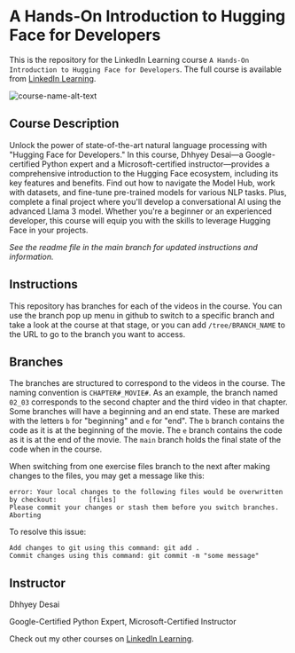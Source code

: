 # A Hands-On Introduction to Hugging Face for Developers
This is the repository for the LinkedIn Learning course `A Hands-On Introduction to Hugging Face for Developers`. The full course is available from [LinkedIn Learning][lil-course-url].

![course-name-alt-text][lil-thumbnail-url] 

## Course Description

Unlock the power of state-of-the-art natural language processing with "Hugging Face for Developers." In this course, Dhhyey Desai—a Google-certified Python expert and a Microsoft-certified instructor—provides a comprehensive introduction to the Hugging Face ecosystem, including its key features and benefits. Find out how to navigate the Model Hub, work with datasets, and fine-tune pre-trained models for various NLP tasks. Plus, complete a final project where you'll develop a conversational AI using the advanced Llama 3 model. Whether you're a beginner or an experienced developer, this course will equip you with the skills to leverage Hugging Face in your projects.

_See the readme file in the main branch for updated instructions and information._
## Instructions
This repository has branches for each of the videos in the course. You can use the branch pop up menu in github to switch to a specific branch and take a look at the course at that stage, or you can add `/tree/BRANCH_NAME` to the URL to go to the branch you want to access.

## Branches
The branches are structured to correspond to the videos in the course. The naming convention is `CHAPTER#_MOVIE#`. As an example, the branch named `02_03` corresponds to the second chapter and the third video in that chapter. 
Some branches will have a beginning and an end state. These are marked with the letters `b` for "beginning" and `e` for "end". The `b` branch contains the code as it is at the beginning of the movie. The `e` branch contains the code as it is at the end of the movie. The `main` branch holds the final state of the code when in the course.

When switching from one exercise files branch to the next after making changes to the files, you may get a message like this:

    error: Your local changes to the following files would be overwritten by checkout:        [files]
    Please commit your changes or stash them before you switch branches.
    Aborting

To resolve this issue:
	
    Add changes to git using this command: git add .
	Commit changes using this command: git commit -m "some message"

## Instructor

Dhhyey Desai

Google-Certified Python Expert, Microsoft-Certified Instructor

                            

Check out my other courses on [LinkedIn Learning](https://www.linkedin.com/learning/instructors/dhhyey-desai?u=104).


[0]: # (Replace these placeholder URLs with actual course URLs)

[lil-course-url]: https://www.linkedin.com/learning/a-hands-on-introduction-to-hugging-face-for-developers
[lil-thumbnail-url]: https://media.licdn.com/dms/image/v2/D4D0DAQEWLQH7MJKncg/learning-public-crop_675_1200/learning-public-crop_675_1200/0/1732137725922?e=2147483647&v=beta&t=L_0yTrVxmVbM0XDcZSGa-gp2qVQaz-L4Pwv4BCu7iEk

